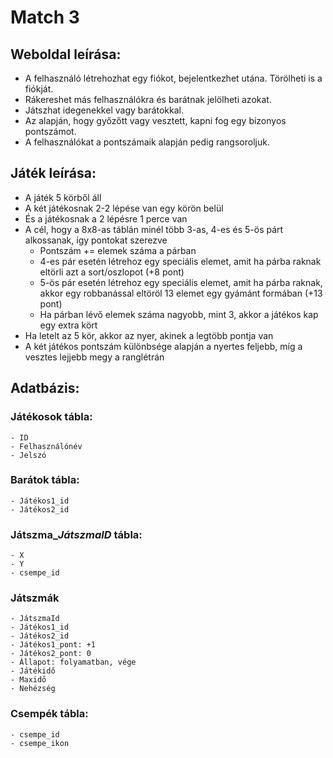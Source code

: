 # Match 3

## Weboldal leírása:
- A felhasználó létrehozhat egy fiókot, bejelentkezhet utána. Törölheti is a fiókját.
- Rákereshet más felhasználókra és barátnak jelölheti azokat.
- Játszhat idegenekkel vagy barátokkal.
- Az alapján, hogy győzőtt vagy vesztett, kapni fog egy bizonyos pontszámot.
- A felhasználókat a pontszámaik alapján pedig rangsoroljuk.

## Játék leírása:
- A játék 5 körből áll
- A két játékosnak 2-2 lépése van egy körön belül
- És a játékosnak a 2 lépésre 1 perce van
- A cél, hogy a 8x8-as táblán minél több 3-as, 4-es és 5-ös párt alkossanak, így pontokat szerezve
  - Pontszám += elemek száma a párban
  - 4-es pár esetén létrehoz egy speciális elemet, amit ha párba raknak eltörli azt a sort/oszlopot (+8 pont)
  - 5-ös pár esetén létrehoz egy speciális elemet, amit ha párba raknak, akkor egy robbanással eltöröl 13 elemet egy gyámánt formában (+13 pont)
  - Ha párban lévő elemek száma nagyobb, mint 3, akkor a játékos kap egy extra kört
- Ha letelt az 5 kör, akkor az nyer, akinek a legtöbb pontja van
- A két játékos pontszám különbsége alapján a nyertes feljebb, míg a vesztes lejjebb megy a ranglétrán

## Adatbázis:
### Játékosok tábla:
    - ID
    - Felhasználónév
    - Jelszó

### Barátok tábla:
    - Játékos1_id
    - Játékos2_id
 
### Játszma_*JátszmaID* tábla:
    - X
    - Y
    - csempe_id

### Játszmák
    - JátszmaId
    - Játékos1_id
    - Játékos2_id
    - Játékos1_pont: +1
    - Játékos2_pont: 0
    - Állapot: folyamatban, vége
    - Játékidő
    - Maxidő
    - Nehézség

### Csempék tábla:
    - csempe_id
    - csempe_ikon
